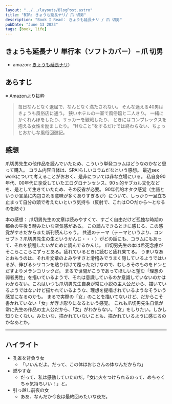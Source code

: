 ```yaml
---
layout: "../../layouts/BlogPost.astro"
title: "BIR: きょうも延長ナリ/ 爪 切男"
description: "Book I Read： きょうも延長ナリ / 爪 切男"
pubDate: "June 13 2023"
tags: [book, life]
---
```


## きょうも延長ナリ 単行本（ソフトカバー） – 爪 切男

- amazon: [きょうも延長ナリ](https://www.amazon.co.jp/%E3%81%8D%E3%82%87%E3%81%86%E3%82%82%E5%BB%B6%E9%95%B7%E3%83%8A%E3%83%AA-%E7%88%AA-%E5%88%87%E7%94%B7/dp/4594092233))

## あらすじ

※ Amazonより抜粋

> 毎日なんとなく退屈で、なんとなく満たされない。
> そんな迷える40男はきょうも風俗店に通う。
> 狭いホテルの一室で風俗嬢と二人きり。
> 一緒にかくれんぼをしたり、サッカーを観戦したり、
> ときにはコンプレックスを抱える女性を励ましたり。
> "Hなこと"をするだけでは終わらない、ちょっとおかしな風俗回遊記。

## 感想

爪切男先生の他作品を読んでいたため、こういう単発コラムはどうなのかなと思って購入。
コラム内容自体は、SPA!らしいコラムだなという感想。
最近sex workについて考えることがおおく、是非については非な立場にいる。
私自身90年代、00年代に享受していたエログロナンセンス、90ｓ的サブカル文化などを、是として生きていたため、その反省が必要。
90年代的オタク感覚（主語というか言葉に内包される意味が多くありすぎるが）について、しっかり一旦立ち止まって自分の頭で考えたいという気持ち（反射で、これは○○だから〜となるのを防ぐ）

本の感想：
爪切男先生の文章は読みやすくて、すごく自由だけど孤独な時期の都会の午後５時みたいな空気感がある。
この読んできるときに感じる、この感覚がすきだからまた新刊読んじゃう。
共通のテーマ（テーマというより、コンセプト？爪切男先生の生というかんじ・・・）がどの話にも、コラムにもあって、それを接種したいがために読んでるかんじ。
爪切男先生の本は希死念慮がそこらここらにずっとある。疲れているときに読むと疲れ果てる。
うまいなあとおもうのは、それを文章のよみやすさと滑稽みでうまく隠しているようではいるが、伸びるシリコンを貼り付けて覆っただけなので、むしろそのものをドンとだすよりメランコリックだ。
まるで世間がこうであってほしいと望む「理想の弱者男性」を描いているようで、それは意識しているのか意識していないのかはわからない。これはいつも爪切男先生自身が常に小説の主人公だから、描いているようではないけど描かれているような、理想を提唱されているようなそういう感覚になるのかも。
まるで実際の「女」のことを描いてないけど、だからこそ書かれていない「女」が浮き彫りになるという感覚。
これも爪切男先生自信が常に先生の作品の主人公だから、「女」がわからない。「女」をしりたい。しかし知りたくない。みたいな、描かれていないことも、描かれているように感じるのかなあとか。

---

## ハイライト

- 孔雀を背負う女
  - 「いいんだよ。だって、この体はおじさんの体なんだからね」
- 燃やす女
  - だって、私は感動していたのだ。「女に火をつけられるのって、めちゃくちゃ気持ちいい！」と。
- 引っ越し前夜の女
  - ああ、なんだか今夜は最終回みたいな夜だ。

